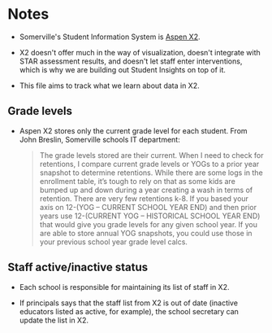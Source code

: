 # Notes

+ Somerville's Student Information System is [Aspen X2](http://www.follettlearning.com/technology/products/student-information-system).

+ X2 doesn't offer much in the way of visualization, doesn't integrate with STAR assessment results, and doesn't let staff enter interventions, which is why we are building out Student Insights on top of it.

+ This file aims to track what we learn about data in X2.

## Grade levels

+ Aspen X2 stores only the current grade level for each student. From John Breslin, Somerville schools IT department:

  > The grade levels stored are their current.  When I need to check for retentions, I compare current grade levels or YOGs to a prior year snapshot to determine retentions.  While there are some logs in the enrollment table, it’s tough to rely on that as some kids are bumped up and down during a year creating a wash in terms of retention.  There are very few retentions k-8.  If you based your axis on 12-(YOG – CURRENT SCHOOL YEAR END) and then prior years use 12-(CURRENT YOG – HISTORICAL SCHOOL YEAR END) that would give you grade levels for any given school year.  If you are able to store annual YOG snapshots, you could use those in your previous school year grade level calcs.

## Staff active/inactive status

+ Each school is responsible for maintaining its list of staff in X2.

+ If principals says that the staff list from X2 is out of date (inactive educators listed as active, for example), the school secretary can update the list in X2.
